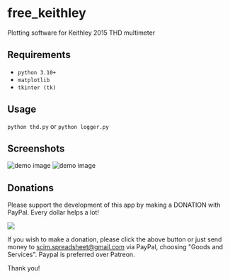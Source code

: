 # free_keithley
Plotting software for Keithley 2015 THD multimeter

## Requirements
 - `python 3.10+`
 - `matplotlib`
 - `tkinter (tk)`

## Usage
```python thd.py```
or
```python logger.py```

## Screenshots
![demo image](d.png?raw=true)
![demo image](c.png?raw=true)

## Donations
Please support the development of this app by making a DONATION with PayPal.
Every dollar helps a lot!

<a href="https://www.paypal.com/cgi-bin/webscr?cmd=_s-xclick&hosted_button_id=U537V8SNQQ45J" target="_blank">
<img src="https://www.paypalobjects.com/en_US/i/btn/btn_donate_LG.gif" />
</a>

If you wish to make a donation, please click the above button or just send money to scim.spreadsheet@gmail.com via PayPal, choosing "Goods and Services".
Paypal is preferred over Patreon.

Thank you!
